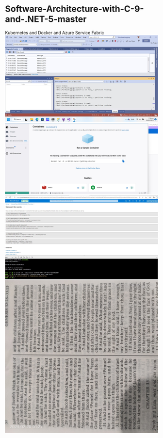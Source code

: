 # Software-Architecture-with-C-9-and-.NET-5-master
 Kubernetes and Docker and Azure Service Fabric
   ![Test Imag 8](https://github.com/mosesnova/Software-Architecture-with-C-9-and-.NET-5-master/blob/main/pl.jpg)
    ![Test Imag 8](https://github.com/mosesnova/Software-Architecture-with-C-9-and-.NET-5-master/blob/main/dd.jpg)
     ![Test Imag 8](https://github.com/mosesnova/Software-Architecture-with-C-9-and-.NET-5-master/blob/main/ku.jpg)
 ![Test Imag 8](https://github.com/mosesnova/Software-Architecture-with-C-9-and-.NET-5-master/blob/main/ge.jpg)

